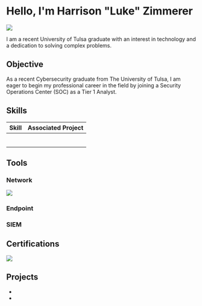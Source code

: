 # Hello, I'm Harrison "Luke" Zimmerer
<a href="https://www.linkedin.com/in/luke-zimmerer/"><img src="https://img.shields.io/badge/-LinkedIn-0072b1?&style=for-the-badge&logo=linkedin&logoColor=white" /></a>



I am a recent University of Tulsa graduate with an interest in technology and a dedication to solving complex problems.

## Objective
As a recent Cybersecurity graduate from The University of Tulsa, I am eager to begin my professional career in the field by joining a Security Operations Center (SOC) as a Tier 1 Analyst.

## Skills

| Skill                                         | Associated Project         |
|-----------------------------------------------|----------------------------|
|         |   |
|  |  |
|        |   |
|     |   |
|              |   |
|  |  |

## Tools

### Network
<div>
    <img src="https://img.shields.io/badge/-Wireshark-1679A7?&style=for-the-badge&logo=Wireshark&logoColor=white" />
</div>

### Endpoint
<div>

</div>

### SIEM
<div>

</div>

## Certifications
<div>
<img src="https://img.shields.io/badge/-Security%2B-FF0000?&style=for-the-badge&logo=CompTIA&logoColor=white" />
</div>

## Projects
- 
- 
